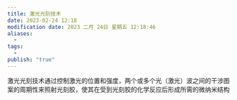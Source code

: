 ```yaml
---
title: 激光光刻技术
date: 2023-02-24 12:18
modification date: 2023 二月 24日 星期五 12:18:46
aliases:
  - 
tags:
  - 
publish: "true"
---
```


激光光刻技术通过控制激光的位置和强度，两个或多个光（激光）波之间的干涉图案的周期性来照射光刻胶，使其在受到光刻胶的化学反应后形成所需的微纳米结构